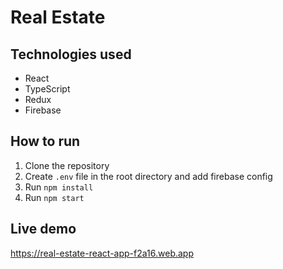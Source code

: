 # Real Estate

## Technologies used

- React
- TypeScript
- Redux
- Firebase

## How to run

1. Clone the repository
2. Create `.env` file in the root directory and add firebase config
3. Run `npm install`
4. Run `npm start`

## Live demo

https://real-estate-react-app-f2a16.web.app
